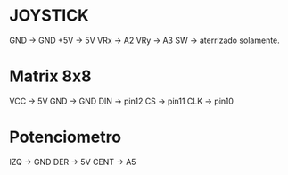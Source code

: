 
# JOYSTICK

GND -> GND
+5V -> 5V
VRx -> A2
VRy -> A3
SW -> aterrizado solamente.

# Matrix 8x8
VCC -> 5V
GND -> GND 
DIN -> pin12 
CS -> pin11 
CLK -> pin10 


# Potenciometro
IZQ -> GND 
DER -> 5V 
CENT -> A5 
